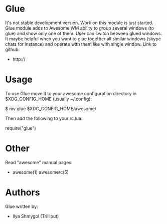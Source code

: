 Glue
====

It's not stable development version. Work on this module is just started.
Glue module adds to Awesome WM ability to group several windows (to glue) and show only one of them. User can switch between glued windows. 
It maybe helpful when you want to glue together all similar windows (skype chats for instance) and operate with them like with single window.
Link to github:
  - http://

Usage
====

To use Glue move it to your awesome configuration directory in
$XDG_CONFIG_HOME (usually ~/.config):

  $ mv glue $XDG_CONFIG_HOME/awesome/

Then add the following to your rc.lua:

  require("glue")



Other
====

Read "awesome" manual pages:

  - awesome(1)  awesomerc(5)

Authors
====

Glue written by:
  - Ilya Shmygol (Trilliput)        <ishmygol gmail.com>
